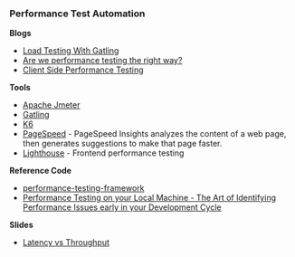 ### Performance Test Automation


**Blogs**
* [Load Testing With Gatling](https://theartfultester.com/blog/2021/01/05/load-testing-with-gatling-1/)
* [Are we performance testing the right way?](https://roshnithomas.medium.com/are-we-performance-testing-the-right-way-51a56805a3b0)
* [Client Side Performance Testing](https://dzone.com/articles/client-side-performance-testing)

**Tools**
* [Apache Jmeter](http://jmeter.apache.org/)
* [Gatling](https://github.com/gatling/gatling)
* [K6](https://github.com/loadimpact/k6)
* [PageSpeed](https://developers.google.com/speed/pagespeed/insights/) - PageSpeed Insights analyzes the content of a web page, then generates suggestions to make that page faster.
* [Lighthouse](https://github.com/GoogleChrome/lighthouse) - Frontend performance testing

**Reference Code**
* [performance-testing-framework](https://github.com/serputko/performance-testing-framework)
* [Performance Testing on your Local Machine - The Art of Identifying Performance Issues early in your Development Cycle](https://confengine.com/conferences/agile-india-2021/proposal/15571/performance-testing-on-your-local-machine-the-art-of-identifying-performance-issues-early-in-your-development-cycle)

**Slides**
* [Latency vs Throughput](https://www.slideshare.net/jboner/scalability-availability-stability-patterns/20-You_should_strive_formaximal_throughputwithacceptable)
